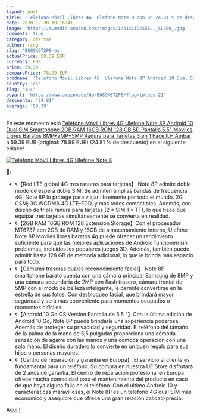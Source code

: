 ```yaml
---
layout: post
title: 'Teléfono Móvil Libres 4G  Ulefone Note 8 con un 24.81 % de descuento'
date: 2020-12-30 10:16:41
image: 'https://m.media-amazon.com/images/I/41XCTOsS5SL._SL200_.jpg'
comments: true
category: ofertas
author: ring
slug: 'B089K6T2P8-es'
actualPrice: 59.39 EUR
currency: EUR
price: 59.39
comparePrice: 78.99 EUR
prodname: 'Teléfono Móvil Libres 4G  Ulefone Note 8P Android 10 Dual SIM Smartphone  2GB RAM 16GB ROM  128 GB SD   Pantalla 5.5" Moviles Libres Baratos  8MP+2MP+5MP  Ranura para Tarjetas 3 en 1  Face ID- Ámbar'
country: 'es'
flag: '🇪🇸'
buyurl: 'https://www.amazon.es/dp/B089K6T2P8/?tag=tolees-21'
descuento: '24.81'
average: '59.39'
---
```


En este momento está [Teléfono Móvil Libres 4G  Ulefone Note 8P Android 10 Dual SIM Smartphone  2GB RAM 16GB ROM  128 GB SD   Pantalla 5.5" Moviles Libres Baratos  8MP+2MP+5MP  Ranura para Tarjetas 3 en 1  Face ID- Ámbar](https://www.amazon.es/dp/B089K6T2P8/?tag=tolees-21) a 59.39 EUR (original: 78.99 EUR) (24.81 %  de descuento) en el siguiente enlace!

[![Teléfono Móvil Libres 4G  Ulefone Note 8](https://m.media-amazon.com/images/I/41XCTOsS5SL._SL200_.jpg)](https://www.amazon.es/dp/B089K6T2P8/?tag=tolees-21)

🔎:

- 🌀【Red LTE global 4G tres ranuras para tarjetas】 Note 8P admite doble modo de espera doble SIM. Se admiten amplias bandas de frecuencia 4G, Note 8P lo protege para viajar libremente por todo el mundo. 2G GSM; 3G WCDMA 4G LTE-FDD, y más redes compatibles. Además, con diseño de triple ranura para tarjetas (2 * SIM 1 * TF), lo que hace que equipar tres tarjetas simultáneamente se convierta en realidad.
- 🌀【2GB RAM 16GB ROM 128 Extension Storage】Con el procesador MT6737 con 2GB de RAM y 16GB de almacenamiento interno, Ulefone Note 8P Moviles libres baratos 4g puede ofrecer un rendimiento suficiente para que las mejores aplicaciones de Android funcionen sin problemas, incluidos los populares juegos 3D. Además, también puede admitir hasta 128 GB de memoria adicional, lo que le brinda más espacio para todo.
- 🌀【Cámaras traseras duales reconocimiento facial】 Note 8P smartphone barato cuenta con una cámara principal Samsung de 8MP y una cámara secundaria de 2MP con flash trasero, cámara frontal de 5MP con el modo de belleza inteligente, le permite convertirse en la estrella de sus fotos. Con desbloqueo facial, que brindará mayor seguridad y será más conveniente para momentos ocupados o momentos difíciles.
- 🌀【Android 10 Go OS Versión Pantalla de 5.5 "】Con la última edición de Android 10 Go, Note 8P puede brindarle una experiencia poderosa. Además de proteger su privacidad y seguridad. El teléfono del tamaño de la palma de la mano de 5,5 pulgadas proporciona una cómoda sensación de agarre con las manos y una cómoda operación con una sola mano. El diseño duradero lo convierte en un buen regalo para sus hijos o personas mayores.
- 🌀【Centro de reparación y garantía en Europa】 El servicio al cliente es fundamental para un teléfono. Su compra en nuestra UF Store disfrutará de 2 años de garantía. El centro de reparación profesional en Europa ofrece mucha comodidad para el mantenimiento del producto en caso de que haya alguna falla en el teléfono. Con el último Android 10 y características maravillosas, el Note 8P es un teléfono 4G dual SIM más económico y asequible que ofrece una gran relación calidad-precio.

[Aquí!!!](https://www.amazon.es/dp/B089K6T2P8/?tag=tolees-21)
